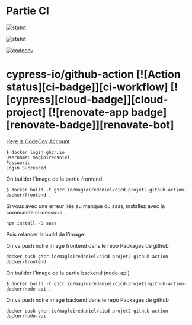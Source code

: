# Partie CI

![statut](https://github.com/magloiredaniel/cicd-projet1-github-action/actions/workflows/main.yml/badge.svg)

![statut](https://github.com/magloiredaniel/cicd-projet1-github-action/actions/workflows/main.yml/badge.svg?event=push&branch=master)

[![codecov](https://codecov.io/gh/magloiredaniel/cicd-projet1-github-action/graph/badge.svg?token=LJ3ZH4N116)](https://codecov.io/gh/magloiredaniel/cicd-projet1-github-action)

# cypress-io/github-action [![Action status][ci-badge]][ci-workflow] [![cypress][cloud-badge]][cloud-project] [![renovate-app badge][renovate-badge]][renovate-bot]

[Here is CodeCov Account](https://about.codecov.io/)

```
$ docker login ghcr.io
Username: magloiredaniel
Password:
Login Succeeded
```

On builder l'image de la partie frontend

```
$ docker build -t ghcr.io/magloiredaniel/cicd-projet2-github-action-docker/frontend .
```

Si vous avec une erreur liée au manque du sass, installez avec la commande ci-dessous

```
npm install -D sass
```
Puis relancer la build de l'image

On va push notre image frontend dans le repo Packages de github

```
docker push ghcr.io/magloiredaniel/cicd-projet2-github-action-docker/frontend
```
On builder l'image de la partie backend (node-api)

```
$ docker build -t ghcr.io/magloiredaniel/cicd-projet2-github-action-docker/node-api .
```
On va push notre image backend dans le repo Packages de github

```
docker push ghcr.io/magloiredaniel/cicd-projet2-github-action-docker/node-api
```